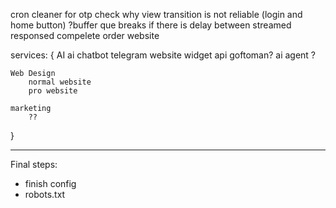 cron cleaner for otp
check why view transition is not reliable (login and home button)
?buffer que breaks if there is delay between streamed responsed
compelete order website

services: {
    AI 
        ai chatbot
            telegram
            website widget
            api
            goftoman?
        ai agent
            ?

    Web Design
        normal website 
        pro website

    marketing
        ??
}

***
Final steps:
- finish config
- robots.txt
